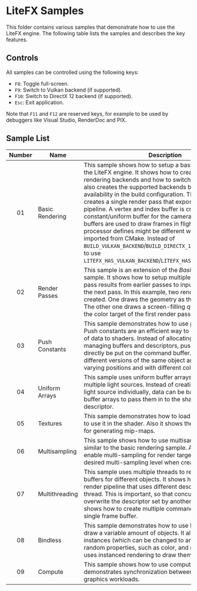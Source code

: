 # LiteFX Samples

This folder contains various samples that demonstrate how to use the LiteFX engine. The following table lists the samples and describes the key features.

## Controls

All samples can be controlled using the following keys:

- `F8`: Toggle full-screen.
- `F9`: Switch to Vulkan backend (if supported).
- `F10`: Switch to DirectX 12 backend (if supported).
- `Esc`: Exit application.

Note that `F11` and `F12` are reserved keys, for example to be used by debuggers like Visual Studio, RenderDoc and PIX.

## Sample List

| Number | Name            | Description                                                                                                                                                                                                                                                                                                                                                                                                                                                                                                                                                                                                                                                                                                                                     |
|:------:|-----------------|-------------------------------------------------------------------------------------------------------------------------------------------------------------------------------------------------------------------------------------------------------------------------------------------------------------------------------------------------------------------------------------------------------------------------------------------------------------------------------------------------------------------------------------------------------------------------------------------------------------------------------------------------------------------------------------------------------------------------------------------------|
|   01   | Basic Rendering | This sample shows how to setup a basic renderer using the LiteFX engine. It shows how to create multiple rendering backends and how to switch between them. It also creates the supported backends based on their availability in the build configuration.  The application creates a single render pass that exposes a single render pipeline. A vertex and index buffer is created, as well as a constant/uniform buffer for the camera. Multiple back-buffers are used to draw frames in flight.   **NOTE:** The pre-processor defines might be different when the engine gets imported from CMake. Instead of `BUILD_VULKAN_BACKEND`/`BUILD_DIRECTX_12_BACKEND` you have to use `LITEFX_HAS_VULKAN_BACKEND`/`LITEFX_HAS_DIRECTX12_BACKEND`. |
|   02   | Render Passes   | This sample is an extension of the *Basic Rendering* sample. It shows how to setup multiple render passes and pass results from earlier passes to input attachments of the next pass. In this example, two render passes are created. One draws the geometry as the earlier example. The other one draws a screen-filling quad that samples the color target of the first render pass.                                                                                                                                                                                                                                                                                                                                                          |
|   03   | Push Constants  | This sample demonstrates how to use push constants. Push constants are an efficient way to pass small chunks of data to shaders. Instead of allocating, binding and managing buffers and descriptors, push constants can directly be put on the command buffer. In this example, different versions of the same object are draws and varying positions and with different colors.                                                                                                                                                                                                                                                                                                                                                               |
|   04   | Uniform Arrays  | This sample uses uniform buffer arrays to simulate multiple light sources. Instead of creating a buffer for each light source individually, data can be batched together into buffer arrays to pass them in to the shader in a single descriptor.                                                                                                                                                                                                                                                                                                                                                                                                                                                                                               |
|   05   | Textures        | This sample demonstrates how to load a texture and how to use it in the shader. Also it shows the integrated support for generating mip-maps.                                                                                                                                                                                                                                                                                                                                                                                                                                                                                                                                                                                                   |
|   06   | Multisampling   | This sample shows how to use multisampling. It is very similar to the basic rendering sample. All that is required to enable multi-sampling for render targets is to set the desired multi-sampling level when creating a render pass.                                                                                                                                                                                                                                                                                                                                                                                                                                                                                                          |
|   07   | Multithreading  | This sample uses multiple threads to record command buffers for different objects. It shows how to setup a render pipeline that uses different descriptors for each thread. This is important, so that concurrent writes do not overwrite the descriptor set by another thread. It also shows how to create multiple command buffers from a single frame buffer.                                                                                                                                                                                                                                                                                                                                                                                |
|   08   | Bindless        | This sample demonstrates how to use bindless arrays to draw a variable amount of objects. It allocates 100.000 instances (which can be changed to any number) with random properties, such as color, and rotation axis. It then uses instanced rendering to draw them.                                                                                                                                                                                                                                                                                                                                                                                                                                                                          |
|   09   | Compute         | This sample shows how to use compute shaders. It also demonstrates synchronization between compute and graphics workloads.                                                                                                                                                                                                                                                                                                                                                                                                                                                                                                                                                                                                                      |